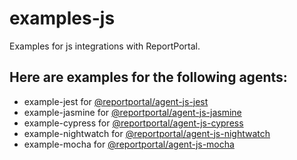 # examples-js
Examples for js integrations with ReportPortal.
## Here are examples for the following agents:

* example-jest for [@reportportal/agent-js-jest](https://www.npmjs.com/package/@reportportal/agent-js-jest)
* example-jasmine for [@reportportal/agent-js-jasmine](https://www.npmjs.com/package/@reportportal/agent-js-jasmine)
* example-cypress for [@reportportal/agent-js-cypress](https://www.npmjs.com/package/@reportportal/agent-js-cypress)
* example-nightwatch for [@reportportal/agent-js-nightwatch](https://www.npmjs.com/package/@reportportal/agent-js-nightwatch)
* example-mocha for [@reportportal/agent-js-mocha](https://www.npmjs.com/package/@reportportal/agent-js-mocha)
